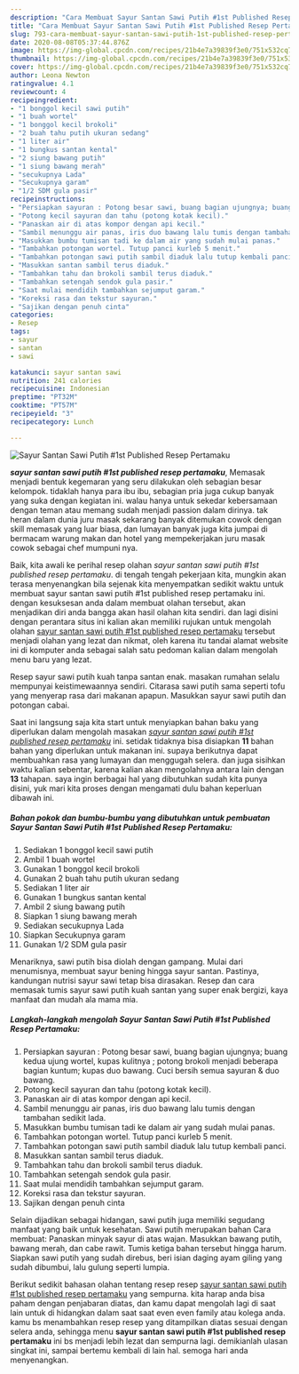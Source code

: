 ```yaml
---
description: "Cara Membuat Sayur Santan Sawi Putih #1st Published Resep Pertamaku yang Enak Banget"
title: "Cara Membuat Sayur Santan Sawi Putih #1st Published Resep Pertamaku yang Enak Banget"
slug: 793-cara-membuat-sayur-santan-sawi-putih-1st-published-resep-pertamaku-yang-enak-banget
date: 2020-08-08T05:37:44.876Z
image: https://img-global.cpcdn.com/recipes/21b4e7a39839f3e0/751x532cq70/sayur-santan-sawi-putih-1st-published-resep-pertamaku-foto-resep-utama.jpg
thumbnail: https://img-global.cpcdn.com/recipes/21b4e7a39839f3e0/751x532cq70/sayur-santan-sawi-putih-1st-published-resep-pertamaku-foto-resep-utama.jpg
cover: https://img-global.cpcdn.com/recipes/21b4e7a39839f3e0/751x532cq70/sayur-santan-sawi-putih-1st-published-resep-pertamaku-foto-resep-utama.jpg
author: Leona Newton
ratingvalue: 4.1
reviewcount: 4
recipeingredient:
- "1 bonggol kecil sawi putih"
- "1 buah wortel"
- "1 bonggol kecil brokoli"
- "2 buah tahu putih ukuran sedang"
- "1 liter air"
- "1 bungkus santan kental"
- "2 siung bawang putih"
- "1 siung bawang merah"
- "secukupnya Lada"
- "Secukupnya garam"
- "1/2 SDM gula pasir"
recipeinstructions:
- "Persiapkan sayuran : Potong besar sawi, buang bagian ujungnya; buang kedua ujung wortel, kupas kulitnya ; potong brokoli menjadi beberapa bagian kuntum; kupas duo bawang. Cuci bersih semua sayuran &amp; duo bawang."
- "Potong kecil sayuran dan tahu (potong kotak kecil)."
- "Panaskan air di atas kompor dengan api kecil."
- "Sambil menunggu air panas, iris duo bawang lalu tumis dengan tambahan sedikit lada."
- "Masukkan bumbu tumisan tadi ke dalam air yang sudah mulai panas."
- "Tambahkan potongan wortel. Tutup panci kurleb 5 menit."
- "Tambahkan potongan sawi putih sambil diaduk lalu tutup kembali panci."
- "Masukkan santan sambil terus diaduk."
- "Tambahkan tahu dan brokoli sambil terus diaduk."
- "Tambahkan setengah sendok gula pasir."
- "Saat mulai mendidih tambahkan sejumput garam."
- "Koreksi rasa dan tekstur sayuran."
- "Sajikan dengan penuh cinta"
categories:
- Resep
tags:
- sayur
- santan
- sawi

katakunci: sayur santan sawi 
nutrition: 241 calories
recipecuisine: Indonesian
preptime: "PT32M"
cooktime: "PT57M"
recipeyield: "3"
recipecategory: Lunch

---
```



![Sayur Santan Sawi Putih #1st Published Resep Pertamaku](https://img-global.cpcdn.com/recipes/21b4e7a39839f3e0/751x532cq70/sayur-santan-sawi-putih-1st-published-resep-pertamaku-foto-resep-utama.jpg)

<b><i>sayur santan sawi putih #1st published resep pertamaku</i></b>, Memasak menjadi bentuk kegemaran yang seru dilakukan oleh sebagian besar kelompok. tidaklah hanya para ibu ibu, sebagian pria juga cukup banyak yang suka dengan kegiatan ini. walau hanya untuk sekedar kebersamaan dengan teman atau memang sudah menjadi passion dalam dirinya. tak heran dalam dunia juru masak sekarang banyak ditemukan cowok dengan skill memasak yang luar biasa, dan lumayan banyak juga kita jumpai di bermacam warung makan dan hotel yang mempekerjakan juru masak cowok sebagai chef mumpuni nya.

Baik, kita awali ke perihal resep olahan <i>sayur santan sawi putih #1st published resep pertamaku</i>. di tengah tengah pekerjaan kita, mungkin akan terasa menyenangkan bila sejenak kita menyempatkan sedikit waktu untuk membuat sayur santan sawi putih #1st published resep pertamaku ini. dengan kesuksesan anda dalam membuat olahan tersebut, akan menjadikan diri anda bangga akan hasil olahan kita sendiri. dan lagi disini dengan perantara situs ini kalian akan memiliki rujukan untuk mengolah olahan <u>sayur santan sawi putih #1st published resep pertamaku</u> tersebut menjadi olahan yang lezat dan nikmat, oleh karena itu tandai alamat website ini di komputer anda sebagai salah satu pedoman kalian dalam mengolah menu baru yang lezat.

Resep sayur sawi putih kuah tanpa santan enak. masakan rumahan selalu mempunyai keistimewaannya sendiri. Citarasa sawi putih sama seperti tofu yang menyerap rasa dari makanan apapun. Masukkan sayur sawi putih dan potongan cabai.


Saat ini langsung saja kita start untuk menyiapkan bahan baku yang diperlukan dalam mengolah masakan <u><i>sayur santan sawi putih #1st published resep pertamaku</i></u> ini. setidak tidaknya bisa disiapkan <b>11</b> bahan bahan yang diperlukan untuk makanan ini. supaya berikutnya dapat membuahkan rasa yang lumayan dan menggugah selera. dan juga sisihkan waktu kalian sebentar, karena kalian akan mengolahnya antara lain dengan <b>13</b> tahapan. saya ingin berbagai hal yang dibutuhkan sudah kita punya disini, yuk mari kita proses dengan mengamati dulu bahan keperluan dibawah ini.

<!--inarticleads1-->

##### Bahan pokok dan bumbu-bumbu yang dibutuhkan untuk pembuatan Sayur Santan Sawi Putih #1st Published Resep Pertamaku:

1. Sediakan 1 bonggol kecil sawi putih
1. Ambil 1 buah wortel
1. Gunakan 1 bonggol kecil brokoli
1. Gunakan 2 buah tahu putih ukuran sedang
1. Sediakan 1 liter air
1. Gunakan 1 bungkus santan kental
1. Ambil 2 siung bawang putih
1. Siapkan 1 siung bawang merah
1. Sediakan secukupnya Lada
1. Siapkan Secukupnya garam
1. Gunakan 1/2 SDM gula pasir


Menariknya, sawi putih bisa diolah dengan gampang. Mulai dari menumisnya, membuat sayur bening hingga sayur santan. Pastinya, kandungan nutrisi sayur sawi tetap bisa dirasakan. Resep dan cara memasak tumis sayur sawi putih kuah santan yang super enak bergizi, kaya manfaat dan mudah ala mama mia. 

<!--inarticleads2-->

##### Langkah-langkah mengolah Sayur Santan Sawi Putih #1st Published Resep Pertamaku:

1. Persiapkan sayuran : Potong besar sawi, buang bagian ujungnya; buang kedua ujung wortel, kupas kulitnya ; potong brokoli menjadi beberapa bagian kuntum; kupas duo bawang. Cuci bersih semua sayuran &amp; duo bawang.
1. Potong kecil sayuran dan tahu (potong kotak kecil).
1. Panaskan air di atas kompor dengan api kecil.
1. Sambil menunggu air panas, iris duo bawang lalu tumis dengan tambahan sedikit lada.
1. Masukkan bumbu tumisan tadi ke dalam air yang sudah mulai panas.
1. Tambahkan potongan wortel. Tutup panci kurleb 5 menit.
1. Tambahkan potongan sawi putih sambil diaduk lalu tutup kembali panci.
1. Masukkan santan sambil terus diaduk.
1. Tambahkan tahu dan brokoli sambil terus diaduk.
1. Tambahkan setengah sendok gula pasir.
1. Saat mulai mendidih tambahkan sejumput garam.
1. Koreksi rasa dan tekstur sayuran.
1. Sajikan dengan penuh cinta


Selain dijadikan sebagai hidangan, sawi putih juga memiliki segudang manfaat yang baik untuk kesehatan. Sawi putih merupakan bahan Cara membuat: Panaskan minyak sayur di atas wajan. Masukkan bawang putih, bawang merah, dan cabe rawit. Tumis ketiga bahan tersebut hingga harum. Siapkan sawi putih yang sudah direbus, beri isian daging ayam giling yang sudah dibumbui, lalu gulung seperti lumpia. 

Berikut sedikit bahasan olahan tentang resep resep <u>sayur santan sawi putih #1st published resep pertamaku</u> yang sempurna. kita harap anda bisa paham dengan penjabaran diatas, dan kamu dapat mengolah lagi di saat lain untuk di hidangkan dalam saat saat even even family atau kolega anda. kamu bs menambahkan resep resep yang ditampilkan diatas sesuai dengan selera anda, sehingga menu <b>sayur santan sawi putih #1st published resep pertamaku</b> ini bs menjadi lebih lezat dan sempurna lagi. demikianlah ulasan singkat ini, sampai bertemu kembali di lain hal. semoga hari anda menyenangkan.
